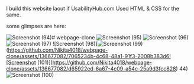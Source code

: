 I build this website laout if UsabilityHub.com
Used HTML & CSS for the same.

some glimpses are here: 


![Screenshot (94)](https://github.com/Nikita4018/webpage-clone/assets/136677082/f0fea67a-b348-4a48-9b5f-4dda169815f8)# webpage-clone
![Screenshot (95)](https://github.com/Nikita4018/webpage-clone/assets/136677082/773c7266-3755-4764-a379-c5dc9699ff70)
![Screenshot (96)](https://github.com/Nikita4018/webpage-clone/assets/136677082/7ae5afac-e8e9-4c61-b3eb-c387fa4d9b2b)
![Screenshot (97)](https://github.com/Nikita4018/webpage-clone/assets/136677082/6c3d213c-4c30-43fb-b166-90838fdeac57)
![Screenshot (98)]![Screenshot (99)](https://github.com/Nikita4018/webpage-clone/assets/136677082/108a7fea-cfbe-4930-b172-6ec5d99ccf12)
(https://github.com/Nikita4018/webpage-clone/assets/136677082/7065234b-4c68-48a1-91f3-2008b383d6![Screenshot (101)](https://github.com/Nikita4018/webpage-clone/assets/136677082/d65922ed-6a67-4c09-a54c-25a9d3fcc828)
44)
![Screenshot (100)](https://github.com/Nikita4018/webpage-clone/assets/136677082/3057c9e3-ea3b-45dc-b4e6-dd5718414284)

